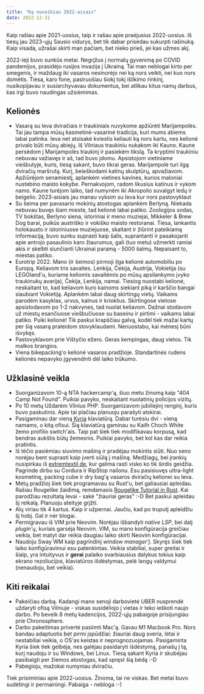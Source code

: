 ```yaml
---
title: "Ką nuveikiau 2022-aisais"
date: 2022-12-31
---
```


Kaip rašiau apie 2021-uosius, taip ir rašau apie praėjusius 2022-uosius. Iš
tiesų jau 2023-ųjų Sausio vidurys, bet tik dabar prisėdau sukurpti rašinuką.
Kaip visada, užrašai skirti man pačiam, bet nieko prieš, jei kas užmes akį.

2022-ieji buvo sunkūs metai. Negrįžus į normalų gyvenimą po COVID pandemijos,
prasidėjo rusijos invazija į Ukrainą. Tai man neblogai kirto per smegenis, ir
maždaug iki vasaros nesinorėjo nei ką nors veikti, nei kuo nors domėtis. Tiesa,
karo fone, pasiruošiau šiokį tokį išlikimo rinkinį, nusikopijavau ir
susiarchyvavau dokumentus, bei atlikau kitus namų darbus, kas irgi buvo
naudingas užsiėmimas.

## Kelionės

- Vasarą su Ieva dviračiais ir traukiniais nuvykome apžiūrėti Marijampolės. Tai
  jau tampa mūsų kasmetinė-vasarinė tradicija, kuri mums abiems labai patinka.
  Ieva net atsisakė kviestis keliauti ką nors kartu, nes kelionė privalo būti
  mūsų abiejų. Iš Vilniaus traukiniu nukakom iki Kauno. Kaune persėdom į
  Marijampolės traukinį ir pasiekėm tikslą. Ta kryptimi traukiniu nebuvau
  važiavęs ir aš, tad buvo įdomu. Apsistojom vietiniame viešbutyje, kuris, tiesą
  sakant, buvo tikrai geras. Marijampolė turi ilgą dviračių maršrutą. Kurį,
  beieškodami katinų skulptūrų, apvažiavom. Apžiūrėjom senamiestį, aplankėm
  vietines kavines, kurios maloniai nustebino maisto kokybe. Pernakvojom, radom
  likusius katinus ir vykom namo. Kaune turėjom laiko, tad numynėm iki Akropolio
  suvalgyt ledų ir beigelio. 2023-aisiais jau manau vyksim su Ieva kur nors
  pastovyklaut
- Su šeima per pavasario mokinių atostogas aplankėm Berlyną. Niekada nebuvau
  buvęs šiam mieste, tad kelionė labai patiko. Zoologijos sodas, TV bokštas,
  Berlyno siena, istoriniai ir meno muziejai, Mikkeler & Brew Dog barai, puikūs
  austriško ir vokiško maisto restoranai. Tiesa, lankantis holokausto ir
  istoriniuose muziejuose, skaitant ir žiūrint pateikiamą informaciją, buvo
  sunku suprasti kaip šalis, suprantanti ir pasakojanti apie antrojo pasaulinio
  karo žiaurumus, gali (tuo metu) užmerkti ramiai akis ir skelbti siunčianti
  Ukrainai paramą - 5000 šalmų. Nepaisant to, miestas patiko.
- Eurotrip 2022. Mano (ir šeimos) pirmoji ilga kelionė automobiliu po Europą.
  Keliavom tris savaites. Lenkija, Čekija, Austrija, Vokietija (su LEGOland'u,
  kuriame keliomis savaitėmis po mūsų apsilankymo įvyko traukinukų avarija),
  Čekija, Lenkija, namai. Tiesiog nuostabi kelionė, neskaitant to, kad keliavom
  kuro kainoms siekiant piką ir karščio bangai siaubiant Vokietiją. Aplankėm
  labai daug skirtingų vietų. Vaikams parodėm kasyklas, urvus, kalnus ir
  krioklius. Skirtingose vietose apsistodavom po 1-2 nakvynes, tad nuolat
  keliavom. Dažnai stodavom už miestų esančiuose viešbučiuose su baseinu ir
  pirtimi - vaikams labai patiko. Puiki kelionė! Tik paskui krapščiau galvą,
  kodėl tiek mažai kartų per šią vasarą praleidom stovyklaudami. Nenuostabu,
  kai mėnesį būni išvykęs.
- Pastovyklavom prie Vištyčio ežero. Geras kempingas, daug vietos. Tik malkos
  brangios.
- Viena bikepacking'o kelionė vasaros pradžioje. Standartinės rudens kelionės
  nepavyko įgyvendinti dėl laiko trūkumo.

## Užklasinė veikla

- Suorganizavom 10-ą NTA hackercamp'ą, šiuo metu žinomą kaip "404 Camp Not
  Found". Puikiai pavyko, neskaitant nuolatinių policijos vizitų.
- Po 10 metų Uždarėm Vilnius PHP. Suorganizavom jubiliejinį renginį, kuris buvo
  paskutinis. Apie tai plačiau planuoju parašyti atskirai.
- Pasigaminau dar vieną [Kyria](https://blog.splitkb.com/blog/introducing-the-kyria)
  klaviatūrą. Dabar turėsiu dvi - vieną namams, o kitą ofisui. Šią klaviatūrą
  gaminau su Kailh Choch White žemo profilio switch'ais. Taip pat šiek tiek
  modifikavau korpusą, kad bendras aukštis būtų žemesnis. Puikiai pavyko, bet
  kol kas dar reikia pratintis.
- Iš tėčio pasiėmiau siuvimo mašiną ir pradėjau mokintis siūti. Nuo seno norėjau
  bent suprasti kaip įverti siūlą į mašiną. Medžiagų, bei įrankių nusipirkau iš
  [extremtextil de](https://extremtextil.de), kur galima rasti visko ko tik
  širdis geidžia. Pagrinde dirbu su Cordura ir RipStop nailonu. Esu pasisiuvęs
  ultra-light kosmetinę, packing cube ir dry bag'ą vasaros dviračių kelionei su
  Ieva.
- Metų pradžioj šiek tiek programavau su Rust'u, bet galiausiai apleidau. Rašiau
  Rougelike žaidimą, remdamasis [Rougelike Tutorial in Rust](https://bfnightly.bracketproductions.com/).
  Kai parodžiau rezultatą Ievai - sakė "žiauriai geras" :-D Bet paskui apleidau
  šį reikalą. Planuoju ateityje grįžti.
- Alų viriau tik 4 kartus. Kaip ir užpernai. Jaučiu, kad po truputį apleidžiu šį
  hobį. Gal ir nėr blogai.
- Permigravau iš VIM prie Neovim. Norėjau išbandyti *native LSP*, bei dalį
  *plugin'ų*, kuriais garsėja Neovim. VIM, su mano konfigūracija greičiau
  veikia, bet matyt dar reikia daugiau laiko skirti Neovim konfigūracijai.
- Naudoju Sway WM kaip pagrindinį *window manager'į*. Skyręs šiek tiek laiko
  konfigūravimui esu patenkintas. Veikia stabiliai, super greitai ir šiaip, yra
  intuityvus ir **gerai** palaiko svarbiausius dalykus tokius kaip ekrano
  rezoliucijos, klaviatūros išdėstymas, pelė langų valdymui (nenaudoju, bet
  veikia).

## Kiti reikalai

- Pakeičiau darbą. Kadangi mano senoji darbovietė UBER nusprendė uždaryti ofisą
  Vilniuje - viskas susidėliojo į vietas ir teko ieškoti naujo darbo. Po beveik
  8 metų kadencijos, 2022-ųjų pabaigoje prisijungiau prie Chronosphere.
- Darbo pakeitimas privertė pasiimti Mac'ą. Gavau M1 Macbook Pro. Nors bandau
  adaptuotis bet pirmi įspūdžiai: žiauriai daug sveria, lėtai ir nestabiliai
  veikia, o OS'as keistas ir neprognozuojamas. Pasigaminta Kyria šiek tiek
  gelbėja, nes galėjau pasidaryti išdėstymą, panašų į tą, kurį naudoju ir su
  Windows, bei Linux. Tiesą sakant Kyria ir skubėjau pasibaigti per žiemos
  atostogas, kad spręst šią bėdą :-D
- Pabėgioju, mažokai numyniau dviračiu.

Tiek prisiminiau apie 2022-uosius. Žinoma, tai ne viskas. Bet metai buvo
sudėtingi ir permainingi. Pabaiga - nebloga :-)
